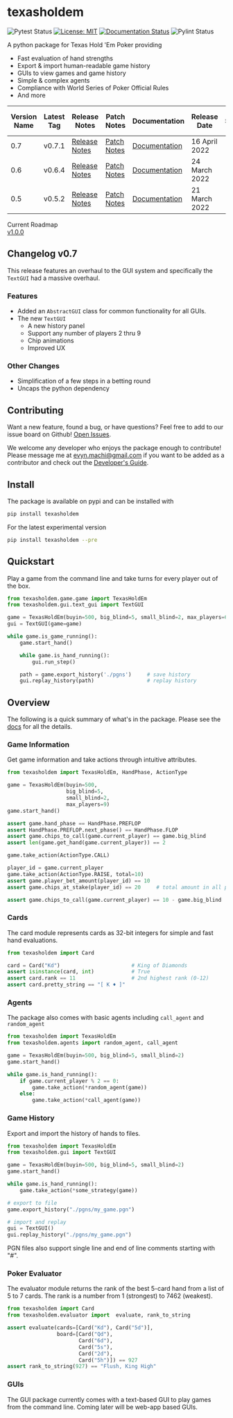 # texasholdem
![Pytest Status](https://github.com/SirRender00/texasholdem/actions/workflows/pytest.yml/badge.svg)
[![License: MIT](https://img.shields.io/badge/License-MIT-blue.svg)](https://raw.githubusercontent.com/SirRender00/texasholdem/main/LICENSE)
[![Documentation Status](https://readthedocs.org/projects/texasholdem/badge/?version=stable)](https://texasholdem.readthedocs.io/en/stable/?badge=stable)
![Pylint Status](https://github.com/SirRender00/texasholdem/actions/workflows/pylint.yml/badge.svg)

A python package for Texas Hold 'Em Poker providing
- Fast evaluation of hand strengths 
- Export & import human-readable game history
- GUIs to view games and game history
- Simple & complex agents 
- Compliance with World Series of Poker Official Rules
- And more

| Version Name | Latest Tag | Release Notes | Patch Notes | Documentation | Release Date | End Support Date |
| ------------ | ---------- | ------------- | ----------- | ------------- | ------------ | ---------------- |
| 0.7          | v0.7.1     | [Release Notes](https://github.com/SirRender00/texasholdem/releases/tag/v0.7.0) | [Patch Notes](https://github.com/SirRender00/texasholdem/releases/tag/v0.7.1) | [Documentation](https://texasholdem.readthedocs.io/en/0.7/) | 16 April 2022 | |
| 0.6          | v0.6.4     | [Release Notes](https://github.com/SirRender00/texasholdem/releases/tag/v0.6.0) | [Patch Notes](https://github.com/SirRender00/texasholdem/releases/tag/v0.6.4) | [Documentation](https://texasholdem.readthedocs.io/en/0.6/) | 24 March 2022 | |
| 0.5          | v0.5.2     | [Release Notes](https://github.com/SirRender00/texasholdem/releases/tag/v0.5.0) | [Patch Notes](https://github.com/SirRender00/texasholdem/releases/tag/v0.5.2) | [Documentation](https://texasholdem.readthedocs.io/en/0.5/) | 21 March 2022 | |

Current Roadmap \
[v1.0.0](https://github.com/SirRender00/texasholdem/wiki/Version-1.0.0-Roadmap)

## Changelog v0.7
This release features an overhaul to the GUI system and specifically the `TextGUI`
had a massive overhaul.

### Features

- Added an `AbstractGUI` class for common functionality for all GUIs.
- The new `TextGUI`
    - A new history panel
    - Support any number of players 2 thru 9
    - Chip animations
    - Improved UX

### Other Changes

- Simplification of a few steps in a betting round
- Uncaps the python dependency

## Contributing
Want a new feature, found a bug, or have questions? Feel free to add to our issue board on Github!
[Open Issues](https://github.com/SirRender00/texasholdem/issues>).

We welcome any developer who enjoys the package enough to contribute! Please message me at evyn.machi@gmail.com
if you want to be added as a contributor and check out the 
[Developer's Guide](https://github.com/SirRender00/texasholdem/wiki/Developer's-Guide).

## Install
The package is available on pypi and can be installed with

```bash
pip install texasholdem
```

For the latest experimental version
```bash
pip install texasholdem --pre
```

## Quickstart
Play a game from the command line and take turns for every player out of the box.

```python
from texasholdem.game.game import TexasHoldEm
from texasholdem.gui.text_gui import TextGUI

game = TexasHoldEm(buyin=500, big_blind=5, small_blind=2, max_players=6)
gui = TextGUI(game=game)

while game.is_game_running():
    game.start_hand()

    while game.is_hand_running():
        gui.run_step()

    path = game.export_history('./pgns')     # save history
    gui.replay_history(path)                 # replay history
```

## Overview
The following is a quick summary of what's in the package. Please see the 
[docs](https://texasholdem.readthedocs.io/en/stable/) for all the details.

### Game Information

Get game information and take actions through intuitive attributes.

```python
from texasholdem import TexasHoldEm, HandPhase, ActionType

game = TexasHoldEm(buyin=500,
                   big_blind=5,
                   small_blind=2,
                   max_players=9)
game.start_hand()

assert game.hand_phase == HandPhase.PREFLOP
assert HandPhase.PREFLOP.next_phase() == HandPhase.FLOP
assert game.chips_to_call(game.current_player) == game.big_blind
assert len(game.get_hand(game.current_player)) == 2

game.take_action(ActionType.CALL)

player_id = game.current_player
game.take_action(ActionType.RAISE, total=10)
assert game.player_bet_amount(player_id) == 10
assert game.chips_at_stake(player_id) == 20     # total amount in all pots the player is in

assert game.chips_to_call(game.current_player) == 10 - game.big_blind
```

### Cards
The card module represents cards as 32-bit integers for simple and fast hand
evaluations.

```python
from texasholdem import Card

card = Card("Kd")                       # King of Diamonds
assert isinstance(card, int)            # True
assert card.rank == 11                  # 2nd highest rank (0-12)
assert card.pretty_string == "[ K ♦ ]"
```

### Agents
The package also comes with basic agents including `call_agent` and `random_agent`

```python
from texasholdem import TexasHoldEm
from texasholdem.agents import random_agent, call_agent

game = TexasHoldEm(buyin=500, big_blind=5, small_blind=2)
game.start_hand()

while game.is_hand_running():
    if game.current_player % 2 == 0:
        game.take_action(*random_agent(game))
    else:
        game.take_action(*call_agent(game))
```

### Game History
Export and import the history of hands to files.

```python
from texasholdem import TexasHoldEm
from texasholdem.gui import TextGUI

game = TexasHoldEm(buyin=500, big_blind=5, small_blind=2)
game.start_hand()

while game.is_hand_running():
    game.take_action(*some_strategy(game))

# export to file
game.export_history("./pgns/my_game.pgn")

# import and replay
gui = TextGUI()
gui.replay_history("./pgns/my_game.pgn")
```
PGN files also support single line and end of line comments starting with "#".

### Poker Evaluator
The evaluator module returns the rank of the best 5-card hand from a list of 5 to 7 cards.
The rank is a number from 1 (strongest) to 7462 (weakest).

```python
from texasholdem import Card
from texasholdem.evaluator import  evaluate, rank_to_string

assert evaluate(cards=[Card("Kd"), Card("5d")],
                board=[Card("Qd"),
                       Card("6d"),
                       Card("5s"),
                       Card("2d"),
                       Card("5h")]) == 927
assert rank_to_string(927) == "Flush, King High"
```

### GUIs
The GUI package currently comes with a text-based GUI to play games from the command line. Coming later
will be web-app based GUIs.
